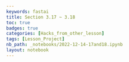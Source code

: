 ```yaml
---
keywords: fastai
title: Section 3.17 ~ 3.18
toc: true
badges: true
categories: [Hacks_from_other_lesson]
tags: [Lesson_Project]
nb_path: _notebooks/2022-12-14-17and18.ipynb
layout: notebook
---
```


<!--
#################################################
### THIS FILE WAS AUTOGENERATED! DO NOT EDIT! ###
#################################################
# file to edit: _notebooks/2022-12-14-17and18.ipynb
-->

<div class="container" id="notebook-container">
        
</div>
 

